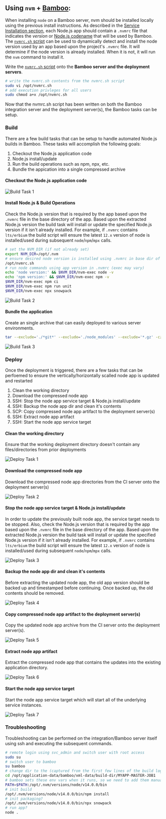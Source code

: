 ## Using `nvm` + [Bamboo](https://www.atlassian.com/software/bamboo):
When installing `node` on a Bamboo server, nvm should be installed locally using the previous install instructions. As described in the [Service Installation section](#service), each Node.js app should contain a `.nvmrc` file that indicates the _version_ or [Node.js codename](https://github.com/nodejs/Release/blob/master/CODENAMES.md) that will be used by Bamboo. The [`nvmrc.sh` script](https://raw.githubusercontent.com/ugate/node-help/master/nvmrc.sh) can be used to dynamically detect and install the node version used by an app based upon the project's `.nvmrc` file. It will determine if the node version is already installed. When it is not, it will run the `nvm` command to install it.

Write the [`nvmrc.sh` script](https://raw.githubusercontent.com/ugate/node-help/master/nvmrc.sh) onto the __Bamboo server and the deployment servers__.
```sh
# write the nvmrc.sh contents from the nvmrc.sh script
sudo vi /opt/nvmrc.sh
# add execution privleges for all users
sudo chmod a+x /opt/nvmrc.sh
```

Now that the nvmrc.sh script has been written on both the Bamboo integration server and the deployment server(s), the Bamboo tasks can be setup.

### Build
There are a few build tasks that can be setup to handle automated Node.js builds in Bamboo. These tasks will accomplish the following goals:

1. Checkout the Node.js application code
1. Node.js install/update
1. Run the build operations such as npm, npx, etc.
1. Bundle the appication into a single compressed archive

#### Checkout the Node.js application code
![Build Task 1](https://raw.githubusercontent.com/ugate/node-help/master/img/bamboo-build-task1.jpg "Build Task 1")

#### Install Node.js &amp; Build Operations
Check the Node.js version that is required by the app based upon the `.nvmrc` file in the base directory of the app. Based upon the extracted Node.js version the build task will install or update the specified Node.js version if it isn't already installed. For example, if `.nvmrc` contains `lts/erbium` the build script will ensure the latest `12.x` version of node is installed/used during subsequent `node`/`npm`/`mpx` calls.

```sh
# set the NVM_DIR (if not already set)
export NVM_DIR=/opt/.nvm
# ensure desired node version is installed using .nvmrc in base dir of app
/opt/nvmrc.sh
# run node commands using app version in .nvmrc (exec may vary)
echo 'node version:' && $NVM_DIR/nvm-exec node -v
echo 'npm version:' && $NVM_DIR/nvm-exec npm -v
$NVM_DIR/nvm-exec npm ci
$NVM_DIR/nvm-exec npm run unit
$NVM_DIR/nvm-exec npx snowpack
```

![Build Task 2](https://raw.githubusercontent.com/ugate/node-help/master/img/bamboo-build-task2.jpg "Build Task 2")

#### Bundle the application
Create an single archive that can easily deployed to various server environments.

```sh
tar --exclude='./*git*' --exclude='./node_modules' --exclude='*.gz' -czvf myapp.tar.gz *
```

![Build Task 3](https://raw.githubusercontent.com/ugate/node-help/master/img/bamboo-build-task3.jpg "Build Task 3")

### Deploy
Once the deployment is triggered, there are a few tasks that can be perfoemed to ensure the vertically/horizontally scalled node app is updated and restarted

1. Clean the working directory
1. Download the compressed node app
1. SSH: Stop the node app service target &amp; Node.js install/update
1. SSH: Backup the node app dir and clean it's contents
1. SCP: Copy compressed node app artifact to the deployment server(s)
1. SSH: Extract node app artifact
1. SSH: Start the node app service target

#### Clean the working directory
Ensure that the working deployment directory doesn't contain any files/directories from prior deployments

![Deploy Task 1](https://raw.githubusercontent.com/ugate/node-help/master/img/bamboo-deploy-task1.jpg "Deploy Task 1")

#### Download the compressed node app
Download the compressed node app directories from the CI server onto the deployment server(s)

![Deploy Task 2](https://raw.githubusercontent.com/ugate/node-help/master/img/bamboo-deploy-task2.jpg "Deploy Task 2")

#### Stop the node app service target &amp; Node.js install/update
In order to update the previously built node app, the service target needs to be stopped. Also, check the Node.js version that is required by the app based upon the `.nvmrc` file in the base directory of the app. Based upon the extracted Node.js version the build task will install or update the specified Node.js version if it isn't already installed. For example, if `.nvmrc` contains `lts/erbium` the build script will ensure the latest `12.x` version of node is installed/used during subsequent `node`/`npm`/`mpx` calls.

![Deploy Task 3](https://raw.githubusercontent.com/ugate/node-help/master/img/bamboo-deploy-task3.jpg "Deploy Task 3")

#### Backup the node app dir and clean it's contents
Before extracting the updated node app, the old app version should be backed up and timestamped before continuing. Once backed up, the old contents should be removed.

![Deploy Task 4](https://raw.githubusercontent.com/ugate/node-help/master/img/bamboo-deploy-task4.jpg "Deploy Task 4")

#### Copy compressed node app artifact to the deployment server(s)
Copy the updated node app archive from the CI server onto the deployment server(s).

![Deploy Task 5](https://raw.githubusercontent.com/ugate/node-help/master/img/bamboo-deploy-task5.jpg "Deploy Task 5")

#### Extract node app artifact
Extract the compressed node app that contains the updates into the existing application directory.

![Deploy Task 6](https://raw.githubusercontent.com/ugate/node-help/master/img/bamboo-deploy-task6.jpg "Deploy Task 6")

#### Start the node app service target
Start the node app service target which will start all of the underlying service instances.

![Deploy Task 7](https://raw.githubusercontent.com/ugate/node-help/master/img/bamboo-deploy-task7.jpg "Deploy Task 7")

### Troubleshooting

Troubleshooting can be performed on the integration/Bamboo server itself using ssh and executing the subsequent commands.

```sh
# remote login using svc_admin and switch user with root access
sudo su
# switch user to bamboo
su bamboo
# change dir to the (captured from the first few lines of the build log)
cd /opt/application-data/bamboo/xml-data/build-dir/MYAPP-MASTER-JOB1
# bamboo sets these env vars when it runs, so we need to add them manually here
PATH=$PATH:/opt/.nvm/versions/node/v14.0.0/bin
# init build
/opt/.nvm/versions/node/v14.0.0/bin/npm install
# init packaging?
/opt/.nvm/versions/node/v14.0.0/bin/npx snowpack
# run app?
node .
```
